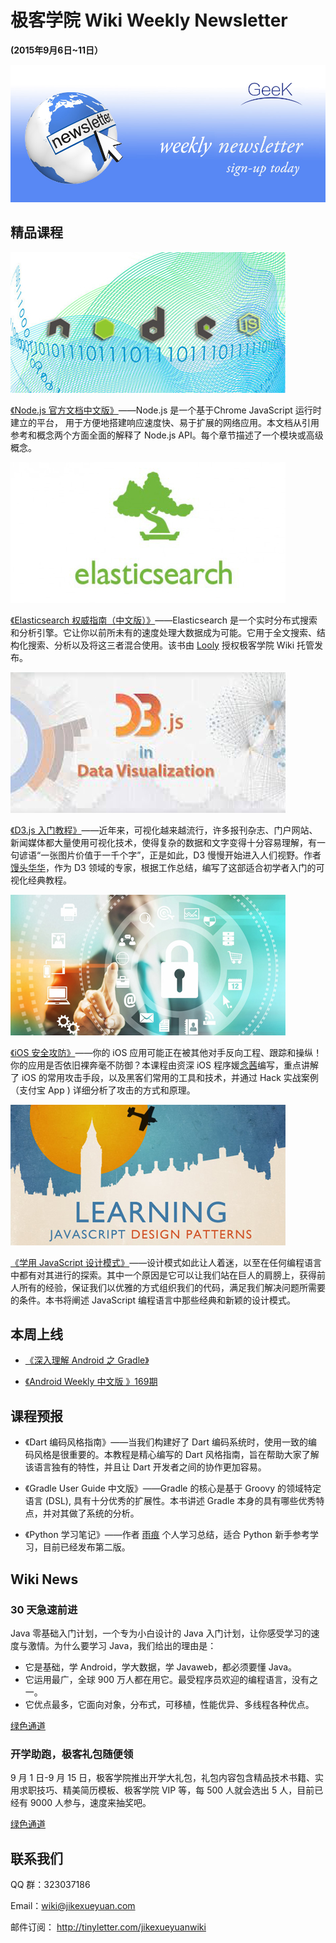 # 极客学院 Wiki Weekly Newsletter  
 
**(2015年9月6日~11日）**

![newsletterlogo](images/newsletter-banner.jpg) 

## 精品课程

![](images/nodejs.jpg)

[《Node.js 官方文档中文版》](http://wiki.jikexueyuan.com/project/nodejs/)——Node.js 是一个基于Chrome JavaScript 运行时建立的平台， 用于方便地搭建响应速度快、易于扩展的网络应用。本文档从引用参考和概念两个方面全面的解释了 Node.js API。每个章节描述了一个模块或高级概念。

![](images/elasticsearch.jpg)

[《Elasticsearch 权威指南（中文版）》](http://wiki.jikexueyuan.com/project/elasticsearch-definitive-guide-cn/)——Elasticsearch 是一个实时分布式搜索和分析引擎。它让你以前所未有的速度处理大数据成为可能。它用于全文搜索、结构化搜索、分析以及将这三者混合使用。该书由 [Looly](http://www.xiaoleilu.com/) 授权极客学院 Wiki 托管发布。

![](images/d3js.jpg)

[《D3.js 入门教程》](http://wiki.jikexueyuan.com/project/d3wiki/)——近年来，可视化越来越流行，许多报刊杂志、门户网站、新闻媒体都大量使用可视化技术，使得复杂的数据和文字变得十分容易理解，有一句谚语“一张图片价值于一千个字”，正是如此，D3 慢慢开始进入人们视野。作者[馒头华华](http://blog.csdn.net/lzhlzz)，作为 D3 领域的专家，根据工作总结，编写了这部适合初学者入门的可视化经典教程。

![](images/ios-security.jpg)

[《iOS 安全攻防》](http://wiki.jikexueyuan.com/project/ios-security-defense/)——你的 iOS 应用可能正在被其他对手反向工程、跟踪和操纵！你的应用是否依旧裸奔毫不防御？本课程由资深 iOS 程序媛[念茜](http://blog.csdn.net/yiyaaixuexi)编写，重点讲解了 iOS 的常用攻击手段，以及黑客们常用的工具和技术，并通过 Hack 实战案例（支付宝 App ) 详细分析了攻击的方式和原理。

![](images/learningjsd.jpg)

[《学用 JavaScript 设计模式》](http://wiki.jikexueyuan.com/project/javascript-design-patterns/)——设计模式如此让人着迷，以至在任何编程语言中都有对其进行的探索。其中一个原因是它可以让我们站在巨人的肩膀上，获得前人所有的经验，保证我们以优雅的方式组织我们的代码，满足我们解决问题所需要的条件。本书将阐述 JavaScript 编程语言中那些经典和新颖的设计模式。

## 本周上线

- [《深入理解 Android 之 Gradle》](http://wiki.jikexueyuan.com/project/deep-android-gradle/)

- [《Android Weekly 中文版 》169期](http://wiki.jikexueyuan.com/project/android-weekly/issue-169/index.html)

## 课程预报

- 《Dart 编码风格指南》——当我们构建好了 Dart 编码系统时，使用一致的编码风格是很重要的。本教程是精心编写的 Dart 风格指南，旨在帮助大家了解该语言独有的特性，并且让 Dart 开发者之间的协作更加容易。

- 《Gradle User Guide 中文版》——Gradle 的核心是基于 Groovy 的领域特定语言 (DSL), 具有十分优秀的扩展性。本书讲述 Gradle 本身的具有哪些优秀特点，并对其做了系统的分析。

- 《Python 学习笔记》——作者 [雨痕](https://github.com/qyuhen) 个人学习总结，适合 Python 新手参考学习，目前已经发布第二版。

## Wiki News

### 30 天急速前进

Java 零基础入门计划，一个专为小白设计的 Java 入门计划，让你感受学习的速度与激情。为什么要学习 Java，我们给出的理由是：

- 它是基础，学 Android，学大数据，学 Javaweb，都必须要懂 Java。
- 它运用最广，全球 900 万人都在用它。最受程序员欢迎的编程语言，没有之一。
- 它优点最多，它面向对象，分布式，可移植，性能优异、多线程各种优点。

[绿色通道](http://jiuye.jikexueyuan.com/train/java?huodong=jiuye_java_shouye_banner_0910)

### 开学助跑，极客礼包随便领

9 月 1 日-9 月 15 日，极客学院推出开学大礼包，礼包内容包含精品技术书籍、实用求职技巧、精美简历模板、极客学院 VIP 等，每 500 人就会选出 5 人，目前已经有 9000 人参与，速度来抽奖吧。

[绿色通道](http://huodong.jikexueyuan.com/kaixuezhupao?huodong=kaixuezhupao_shouye_banner_0901)

## 联系我们

QQ 群：323037186

Email：wiki@jikexueyuan.com

邮件订阅： <http://tinyletter.com/jikexueyuanwiki>